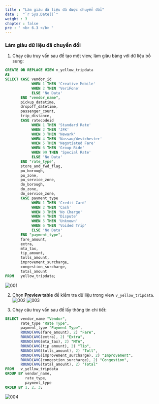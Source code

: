 ```yaml
---
title : "Làm giàu dữ liệu đã được chuyển đổi"
date :  "`r Sys.Date()`" 
weight : 3
chapter : false
pre : " <b> 6.3 </b> "
---
```


### Làm giàu dữ liệu đã chuyển đổi

1. Chạy câu truy vấn sau để tạo một view, làm giàu bảng với dữ liệu bổ sung:

```sql
CREATE OR REPLACE VIEW v_yellow_tripdata
AS
SELECT CASE vendor_id
            WHEN 1 THEN 'Creative Mobile'
            WHEN 2 THEN 'VeriFone'
            ELSE 'No Data'
       END "vendor_name",
       pickup_datetime,
       dropoff_datetime,
       passenger_count,
       trip_distance,
       CASE ratecodeid
            WHEN 1 THEN 'Standard Rate'
            WHEN 2 THEN 'JFK'
            WHEN 3 THEN 'Newark'
            WHEN 4 THEN 'Nassau/Westchester'
            WHEN 5 THEN 'Negotiated Fare'
            WHEN 6 THEN 'Group Ride'
            WHEN 99 THEN 'Special Rate'
            ELSE 'No Data'
       END "rate_type",
       store_and_fwd_flag,
       pu_borough,
       pu_zone,
       pu_service_zone,
       do_borough,
       do_zone,
       do_service_zone,
       CASE payment_type
            WHEN 1 THEN 'Credit Card'
            WHEN 2 THEN 'Cash'
            WHEN 3 THEN 'No Charge'
            WHEN 4 THEN 'Dispute'
            WHEN 5 THEN 'Unknown'
            WHEN 6 THEN 'Voided Trip'
            ELSE 'No Data'
       END "payment_type",
       fare_amount,
       extra,
       mta_tax,
       tip_amount,
       tolls_amount,
       improvement_surcharge,
       congestion_surcharge,
       total_amount
FROM   yellow_tripdata;
```
![001](../../../images/6.enriching/6.3/001.png)

2. Chọn **Preview table** để kiểm tra dữ liệu trong view `v_yellow_tripdata`.
![002](../../../images/6.enriching/6.3/002.png)
![003](../../../images/6.enriching/6.3/003.png)

3. Chạy câu truy vấn sau để lấy thông tin chi tiết:

```sql
SELECT vendor_name "Vendor",
       rate_type "Rate Type", 
       payment_type "Payment Type",
       ROUND(AVG(fare_amount), 2) "Fare",
       ROUND(AVG(extra), 2) "Extra",
       ROUND(AVG(mta_tax), 2) "MTA",
       ROUND(AVG(tip_amount), 2) "Tip",
       ROUND(AVG(tolls_amount), 2) "Toll",
       ROUND(AVG(improvement_surcharge), 2) "Improvement",
       ROUND(AVG(congestion_surcharge), 2) "Congestion",
       ROUND(AVG(total_amount), 2) "Total"
FROM   v_yellow_tripdata
GROUP BY vendor_name,
         rate_type,
         payment_type
ORDER BY 1, 2, 3;
```
![004](../../../images/6.enriching/6.3/004.png)